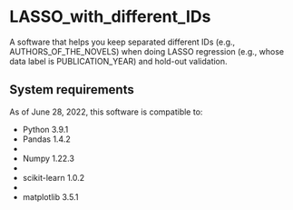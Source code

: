 # LASSO_with_different_IDs
A software that helps you keep separated different IDs (e.g., AUTHORS_OF_THE_NOVELS) when doing LASSO regression (e.g., whose data label is PUBLICATION_YEAR) and hold-out validation.

<h2>System requirements</h2>
As of June 28, 2022, this software is compatible to:

- Python 3.9.1 
- Pandas 1.4.2
-  
- Numpy 1.22.3 
- 
- scikit-learn 1.0.2 
- 
- matplotlib 3.5.1 
